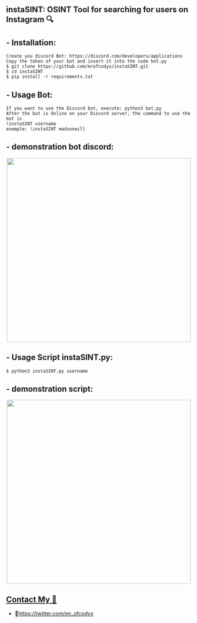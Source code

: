 ## instaSINT: OSINT Tool for searching for users on Instagram 🔍

## - Installation:
```
Create you discord Bot: https://discord.com/developers/applications
Copy the token of your bot and insert it into the code bot.py
$ git clone https://github.com/mrofcodyx/instaSINT.git
$ cd instaSINT
$ pip install -r requirements.txt
```
## - Usage Bot:
```
If you want to use the Discord bot, execute: python3 bot.py
After the bot is Online on your Discord server, the command to use the bot is 
!instaSINT username
exemple: !instaSINT madsonwill
```
## - demonstration bot discord:
<p align="center"><img height="500" src="https://imgur.com/lFEE8lo.png"></p>

## - Usage Script instaSINT.py:
```
$ python3 instaSINT.py username
```
## - demonstration script:
<p align="center"><img height="500" src="https://imgur.com/bxh6hOb.png"></p>

## [Contact My :pushpin:](#pushpin-contact-my-pushpin) 
- 🔗https://twitter.com/mr_ofcodyx
